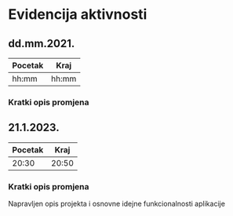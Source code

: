 # Evidencija aktivnosti
## dd.mm.2021.
Pocetak | Kraj
------- | ----
hh:mm   | hh:mm
### Kratki opis promjena


## 21.1.2023.
Pocetak | Kraj
------- | ----
20:30   | 20:50
### Kratki opis promjena
Napravljen opis projekta i osnovne idejne funkcionalnosti aplikacije
